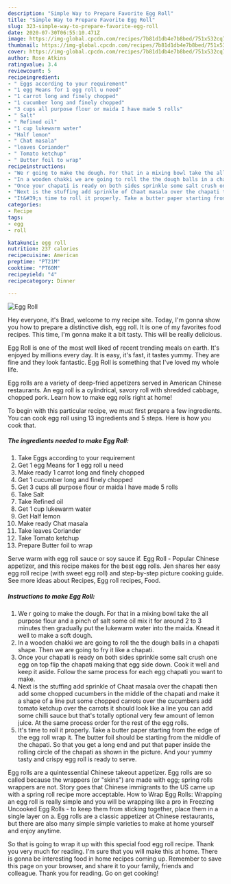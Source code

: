 ```yaml
---
description: "Simple Way to Prepare Favorite Egg Roll"
title: "Simple Way to Prepare Favorite Egg Roll"
slug: 323-simple-way-to-prepare-favorite-egg-roll
date: 2020-07-30T06:55:10.471Z
image: https://img-global.cpcdn.com/recipes/7b81d1db4e7b8bed/751x532cq70/egg-roll-recipe-main-photo.jpg
thumbnail: https://img-global.cpcdn.com/recipes/7b81d1db4e7b8bed/751x532cq70/egg-roll-recipe-main-photo.jpg
cover: https://img-global.cpcdn.com/recipes/7b81d1db4e7b8bed/751x532cq70/egg-roll-recipe-main-photo.jpg
author: Rose Atkins
ratingvalue: 3.4
reviewcount: 5
recipeingredient:
- " Eggs according to your requirement"
- "1 egg Means for 1 egg roll u need"
- "1 carrot long and finely chopped"
- "1 cucumber long and finely chopped"
- "3 cups all purpose flour or maida I have made 5 rolls"
- " Salt"
- " Refined oil"
- "1 cup lukewarm water"
- "Half lemon"
- " Chat masala"
- "leaves Coriander"
- " Tomato ketchup"
- " Butter foil to wrap"
recipeinstructions:
- "We r going to make the dough. For that in a mixing bowl take the all purpose flour and a pinch of salt some oil mix it for around 2 to 3 minutes then gradually put the lukewarm water into the maida. Knead it well to make a soft dough."
- "In a wooden chakki we are going to roll the the dough balls in a chapati shape. Then we are going to fry it like a chapati."
- "Once your chapati is ready on both sides sprinkle some salt crush one egg on top flip the chapati making that egg side down. Cook it well and keep it aside. Follow the same process for each egg chapati you want to make."
- "Next is the stuffing add sprinkle of Chaat masala over the chapati then add some chopped cucumbers in the middle of the chapati and make it a shape of a line put some chopped carrots over the cucumbers add tomato ketchup over the carrots it should look like a line you can add some chilli sauce but that&#39;s totally optional very few amount of lemon juice. At the same process order for the rest of the egg rolls."
- "It&#39;s time to roll it properly. Take a butter paper starting from the edge of the egg roll wrap it. The butter foil should be starting from the middle of the chapati. So that you get a long end and put that paper inside the rolling circle of the chapati as shown in the picture. And your yummy tasty and crispy egg roll is ready to serve."
categories:
- Recipe
tags:
- egg
- roll

katakunci: egg roll 
nutrition: 237 calories
recipecuisine: American
preptime: "PT21M"
cooktime: "PT60M"
recipeyield: "4"
recipecategory: Dinner

---
```



![Egg Roll](https://img-global.cpcdn.com/recipes/7b81d1db4e7b8bed/751x532cq70/egg-roll-recipe-main-photo.jpg)

Hey everyone, it's Brad, welcome to my recipe site. Today, I'm gonna show you how to prepare a distinctive dish, egg roll. It is one of my favorites food recipes. This time, I'm gonna make it a bit tasty. This will be really delicious.

Egg Roll is one of the most well liked of recent trending meals on earth. It's enjoyed by millions every day. It is easy, it's fast, it tastes yummy. They are fine and they look fantastic. Egg Roll is something that I've loved my whole life.

Egg rolls are a variety of deep-fried appetizers served in American Chinese restaurants. An egg roll is a cylindrical, savory roll with shredded cabbage, chopped pork. Learn how to make egg rolls right at home!


To begin with this particular recipe, we must first prepare a few ingredients. You can cook egg roll using 13 ingredients and 5 steps. Here is how you cook that.

<!--inarticleads1-->

##### The ingredients needed to make Egg Roll:

1. Take  Eggs according to your requirement
1. Get 1 egg Means for 1 egg roll u need
1. Make ready 1 carrot long and finely chopped
1. Get 1 cucumber long and finely chopped
1. Get 3 cups all purpose flour or maida I have made 5 rolls
1. Take  Salt
1. Take  Refined oil
1. Get 1 cup lukewarm water
1. Get Half lemon
1. Make ready  Chat masala
1. Take leaves Coriander
1. Take  Tomato ketchup
1. Prepare  Butter foil to wrap


Serve warm with egg roll sauce or soy sauce if. Egg Roll - Popular Chinese appetizer, and this recipe makes for the best egg rolls. Jen shares her easy egg roll recipe (with sweet egg roll) and step-by-step picture cooking guide. See more ideas about Recipes, Egg roll recipes, Food. 

<!--inarticleads2-->

##### Instructions to make Egg Roll:

1. We r going to make the dough. For that in a mixing bowl take the all purpose flour and a pinch of salt some oil mix it for around 2 to 3 minutes then gradually put the lukewarm water into the maida. Knead it well to make a soft dough.
1. In a wooden chakki we are going to roll the the dough balls in a chapati shape. Then we are going to fry it like a chapati.
1. Once your chapati is ready on both sides sprinkle some salt crush one egg on top flip the chapati making that egg side down. Cook it well and keep it aside. Follow the same process for each egg chapati you want to make.
1. Next is the stuffing add sprinkle of Chaat masala over the chapati then add some chopped cucumbers in the middle of the chapati and make it a shape of a line put some chopped carrots over the cucumbers add tomato ketchup over the carrots it should look like a line you can add some chilli sauce but that&#39;s totally optional very few amount of lemon juice. At the same process order for the rest of the egg rolls.
1. It&#39;s time to roll it properly. Take a butter paper starting from the edge of the egg roll wrap it. The butter foil should be starting from the middle of the chapati. So that you get a long end and put that paper inside the rolling circle of the chapati as shown in the picture. And your yummy tasty and crispy egg roll is ready to serve.


Egg rolls are a quintessential Chinese takeout appetizer. Egg rolls are so called because the wrappers (or &#34;skins&#34;) are made with egg; spring rolls wrappers are not. Story goes that Chinese immigrants to the US came up with a spring roll recipe more acceptable. How to Wrap Egg Rolls: Wrapping an egg roll is really simple and you will be wrapping like a pro in Freezing Uncooked Egg Rolls - to keep them from sticking together, place them in a single layer on a. Egg rolls are a classic appetizer at Chinese restaurants, but there are also many simple simple varieties to make at home yourself and enjoy anytime. 

So that is going to wrap it up with this special food egg roll recipe. Thank you very much for reading. I'm sure that you will make this at home. There is gonna be interesting food in home recipes coming up. Remember to save this page on your browser, and share it to your family, friends and colleague. Thank you for reading. Go on get cooking!
